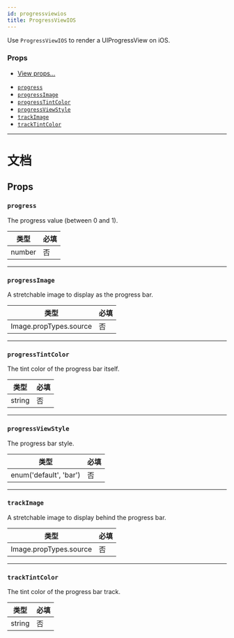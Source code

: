 ```yaml
---
id: progressviewios
title: ProgressViewIOS
---
```


Use `ProgressViewIOS` to render a UIProgressView on iOS.

### Props

* [View props...](view.md#props)

- [`progress`](progressviewios.md#progress)
- [`progressImage`](progressviewios.md#progressimage)
- [`progressTintColor`](progressviewios.md#progresstintcolor)
- [`progressViewStyle`](progressviewios.md#progressviewstyle)
- [`trackImage`](progressviewios.md#trackimage)
- [`trackTintColor`](progressviewios.md#tracktintcolor)

---

# 文档

## Props

### `progress`

The progress value (between 0 and 1).

| 类型   | 必填 |
| ------ | -------- |
| number | 否       |

---

### `progressImage`

A stretchable image to display as the progress bar.

| 类型                   | 必填 |
| ---------------------- | -------- |
| Image.propTypes.source | 否       |

---

### `progressTintColor`

The tint color of the progress bar itself.

| 类型   | 必填 |
| ------ | -------- |
| string | 否       |

---

### `progressViewStyle`

The progress bar style.

| 类型                   | 必填 |
| ---------------------- | -------- |
| enum('default', 'bar') | 否       |

---

### `trackImage`

A stretchable image to display behind the progress bar.

| 类型                   | 必填 |
| ---------------------- | -------- |
| Image.propTypes.source | 否       |

---

### `trackTintColor`

The tint color of the progress bar track.

| 类型   | 必填 |
| ------ | -------- |
| string | 否       |
